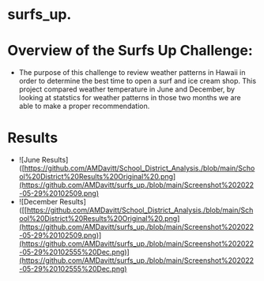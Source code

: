 # surfs_up.
# Overview of the Surfs Up Challenge:
* The purpose of this challenge to review weather patterns in Hawaii in order to determine the best time to open a surf and ice cream shop. This project compared weather temperature in June and December, by looking at statstics for weather patterns in those two months we are able to make a proper recommendation.
# Results
* ![June Results]([https://github.com/AMDavitt/School_District_Analysis./blob/main/School%20District%20Results%20Original%20.png](https://github.com/AMDavitt/surfs_up./blob/main/Screenshot%202022-05-29%20102509.png)
* ![December Results]([[https://github.com/AMDavitt/School_District_Analysis./blob/main/School%20District%20Results%20Original%20.png](https://github.com/AMDavitt/surfs_up./blob/main/Screenshot%202022-05-29%20102509.png)](https://github.com/AMDavitt/surfs_up./blob/main/Screenshot%202022-05-29%20102555%20Dec.png)](https://github.com/AMDavitt/surfs_up./blob/main/Screenshot%202022-05-29%20102555%20Dec.png)
